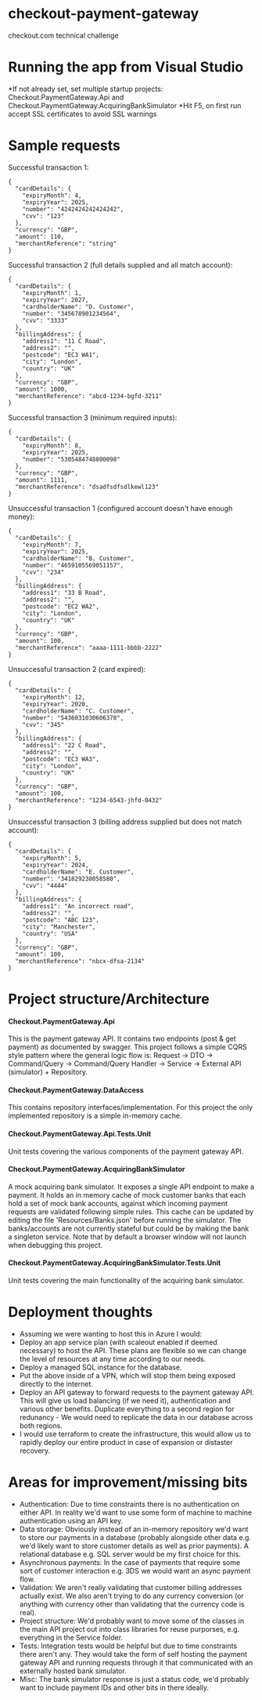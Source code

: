 # checkout-payment-gateway
checkout.com technical challenge

# Running the app from Visual Studio
*If not already set, set multiple startup projects: Checkout.PaymentGateway.Api and Checkout.PaymentGateway.AcquiringBankSimulator
*Hit F5, on first run accept SSL certificates to avoid SSL warnings

# Sample requests

Successful transaction 1:
```
{
  "cardDetails": {
    "expiryMonth": 4,
    "expiryYear": 2025,
    "number": "4242424242424242",
    "cvv": "123"
  },
  "currency": "GBP",
  "amount": 110,
  "merchantReference": "string"
}
```

Successful transaction 2 (full details supplied and all match account):
```
{
  "cardDetails": {
    "expiryMonth": 1,
    "expiryYear": 2027,
    "cardholderName": "D. Customer",
    "number": "345678901234564",
    "cvv": "3333"
  },
  "billingAddress": {
    "address1": "11 C Road",
    "address2": "",
    "postcode": "EC3 WA1",
    "city": "London",
    "country": "UK"
  },
  "currency": "GBP",
  "amount": 1000,
  "merchantReference": "abcd-1234-bgfd-3211"
}
```

Successful transaction 3 (minimum required inputs):
```
{
  "cardDetails": {
    "expiryMonth": 8,
    "expiryYear": 2025,
    "number": "5305484748800098"
  },
  "currency": "GBP",
  "amount": 1111,
  "merchantReference": "dsadfsdfsdlkewl123"
}
```

Unsuccessful transaction 1 (configured account doesn't have enough money):
```
{
  "cardDetails": {
    "expiryMonth": 7,
    "expiryYear": 2025,
    "cardholderName": "B. Customer",
    "number": "4659105569051157",
    "cvv": "234"
  },
  "billingAddress": {
    "address1": "33 B Road",
    "address2": "",
    "postcode": "EC2 WA2",
    "city": "London",
    "country": "UK"
  },
  "currency": "GBP",
  "amount": 100,
  "merchantReference": "aaaa-1111-bbbb-2222"
}
```

Unsuccessful transaction 2 (card expired):
```
{
  "cardDetails": {
    "expiryMonth": 12,
    "expiryYear": 2020,
    "cardholderName": "C. Customer",
    "number": "5436031030606378",
    "cvv": "345"
  },
  "billingAddress": {
    "address1": "22 C Road",
    "address2": "",
    "postcode": "EC3 WA3",
    "city": "London",
    "country": "UK"
  },
  "currency": "GBP",
  "amount": 100,
  "merchantReference": "1234-6543-jhfd-0432"
}
```

Unsuccessful transaction 3 (billing address supplied but does not match account):
```
{
  "cardDetails": {
    "expiryMonth": 5,
    "expiryYear": 2024,
    "cardholderName": "E. Customer",
    "number": "341829238058580",
    "cvv": "4444"
  },
  "billingAddress": {
    "address1": "An incorrect road",
    "address2": "",
    "postcode": "ABC 123",
    "city": "Manchester",
    "country": "USA"
  },
  "currency": "GBP",
  "amount": 100,
  "merchantReference": "nbcx-dfsa-2134"
}
```

# Project structure/Architecture
#### Checkout.PaymentGateway.Api
This is the payment gateway API. It contains two endpoints (post & get payment) as documented by swagger. This project follows a simple CQRS style pattern where the general logic flow is: Request -> DTO -> Command/Query -> Command/Query Handler -> Service -> External API (simulator) + Repository.

#### Checkout.PaymentGateway.DataAccess
This contains repository interfaces/implementation. For this project the only implemented repository is a simple in-memory cache.

#### Checkout.PaymentGateway.Api.Tests.Unit
Unit tests covering the various components of the payment gateway API.

#### Checkout.PaymentGateway.AcquiringBankSimulator
A mock acquiring bank simulator. It exposes a single API endpoint to make a payment. It holds an in memory cache of mock customer banks that each hold a set of mock bank accounts, against which incoming payment requests are validated following simple rules. This cache can be updated by editing the file 'Resources/Banks.json' before running the simulator. The banks/accounts are not currently stateful but could be by making the bank a singleton service. Note that by default a browser window will not launch when debugging this project.

#### Checkout.PaymentGateway.AcquiringBankSimulator.Tests.Unit
Unit tests covering the main functionality of the acquiring bank simulator.

# Deployment thoughts
* Assuming we were wanting to host this in Azure I would:
* Deploy an app service plan (with scaleout enabled if deemed necessary) to host the API. These plans are flexible so we can change the level of resources at any time according to our needs.
* Deploy a managed SQL instance for the database.
* Put the above inside of a VPN, which will stop them being exposed directly to the internet.
* Deploy an API gateway to forward requests to the payment gateway API. This will give us load balancing (if we need it), authentication and various other benefits.
Duplicate everything to a second region for redunancy - We would need to replicate the data in our database across both regions.
* I would use terraform to create the infrastructure, this would allow us to rapidly deploy our entire product in case of expansion or distaster recovery.

# Areas for improvement/missing bits
* Authentication: Due to time constraints there is no authentication on either API. In reality we'd want to use some form of machine to machine authentication using an API key.
* Data storage: Obviously instead of an in-memory repository we'd want to store our payments in a database (probably alongside other data e.g. we'd likely want to store customer details as well as prior payments). A relational database e.g. SQL server would be my first choice for this.
* Asynchronous payments: In the case of payments that require some sort of customer interaction e.g. 3DS we would want an async payment flow.
* Validation: We aren't really validating that customer billing addresses actually exist. We also aren't trying to do any currency conversion (or anything with currency other than validating that the currency code is real).
* Project structure: We'd probably want to move some of the classes in the main API project out into class libraries for reuse purporses, e.g. everything in the Service folder.
* Tests: Integration tests would be helpful but due to time constraints there aren't any. They would take the form of self hosting the payment gateway API and running requests through it that communicated with an externally hosted bank simulator.
* Misc: The bank simulator response is just a status code, we'd probably want to include payment IDs and other bits in there ideally.
